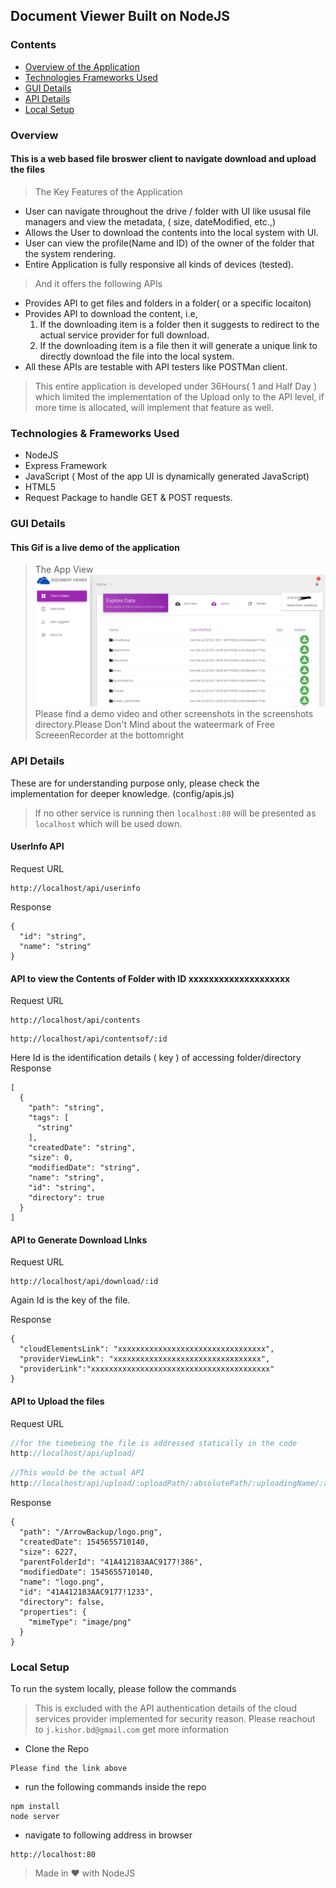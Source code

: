 ## Document Viewer Built on NodeJS

### Contents
* [Overview of the Application](#Overview)
* [Technologies Frameworks Used](#Technologies-&-Frameworks-Used)
* [GUI Details](#GUI-Details)
* [API Details](#API-Details)
* [Local Setup](#Local-Setup)
### Overview
#### This is a web based file broswer client to navigate download and upload the files
> The Key Features of the Application
* User can navigate throughout the drive / folder with UI like ususal file managers and view the metadata, ( size, dateModified, etc.,)
* Allows the User to download the contents into the local system with UI.
* User can view the profile(Name and ID) of the owner of the folder that the system rendering. 
* Entire Application is fully responsive all kinds of devices (tested).
> And it offers the following APIs
* Provides API to get files and folders in a folder( or a specific locaiton)
* Provides API to download the content, i.e, 
    1. If the downloading item is a folder then it suggests to redirect to the actual service provider for full download.
    2. If the downloading item is a file then it will generate a unique link to directly download the file into the local system.
* All these APIs are testable with API testers like POSTMan client.

>This entire application is developed under 36Hours( 1 and Half Day ) which limited the implementation of the Upload only to the API level, if more time is allocated, will implement that feature as well.

### Technologies & Frameworks Used
* NodeJS
* Express Framework
* JavaScript ( Most of the app UI is dynamically generated JavaScript)
* HTML5 
* Request Package to handle GET & POST requests.

### GUI Details
#### This Gif is a live demo of the application
>The App View
![GUI View Text](screenshots/loadedData.PNG)
>Please find a demo video and other screenshots in the screenshots directory.Please Don't Mind about the wateermark of Free ScreeenRecorder at the bottomright 

### API Details
These are for understanding purpose only, please check the implementation for deeper knowledge. (config/apis.js)
>If no other service is running then ```localhost:80``` will be presented as ```localhost``` which will be used down.
#### UserInfo API
Request URL 
```
http://localhost/api/userinfo
```
Response 
```
{
  "id": "string",
  "name": "string"
}
```
#### API to view the Contents of Folder with ID xxxxxxxxxxxxxxxxxxxx
Request URL 
```
http://localhost/api/contents

```
```
http://localhost/api/contentsof/:id

```
Here Id is the identification details ( key ) of accessing folder/directory
Response 
```
[
  {
    "path": "string",
    "tags": [
      "string"
    ],
    "createdDate": "string",
    "size": 0,
    "modifiedDate": "string",
    "name": "string",
    "id": "string",
    "directory": true
  }
]
```
#### API to Generate Download LInks
Request URL 
```
http://localhost/api/download/:id
```
Again Id is the key of the file.

Response 
```
{
  "cloudElementsLink": "xxxxxxxxxxxxxxxxxxxxxxxxxxxxxxxxx",
  "providerViewLink": "xxxxxxxxxxxxxxxxxxxxxxxxxxxxxxxxx",
  "providerLink":"xxxxxxxxxxxxxxxxxxxxxxxxxxxxxxxxxxxxxxxx"
}
```

#### API to Upload the files
Request URL 
``` javascript
//for the timebeing the file is addressed statically in the code
http://localhost/api/upload/
```
``` javascript
//This would be the actual API
http://localhost/api/upload/:uploadPath/:absolutePath/:uploadingName/:actualName

```

Response 
```
{
  "path": "/ArrowBackup/logo.png",
  "createdDate": 1545655710140,
  "size": 6227,
  "parentFolderId": "41A412183AAC9177!386",
  "modifiedDate": 1545655710140,
  "name": "logo.png",
  "id": "41A412183AAC9177!1233",
  "directory": false,
  "properties": {
    "mimeType": "image/png"
  }
}
```

### Local Setup
To run the system locally, please follow the commands
>This is excluded with the API authentication details of the cloud services provider implemented for security reason. Please reachout to ```j.kishor.bd@gmail.com``` get more information 
* Clone the Repo
```
Please find the link above
```
* run the following commands inside the repo 
```
npm install
node server
```
* navigate to following address in browser

```
http://localhost:80
```
> Made in :heart: with NodeJS